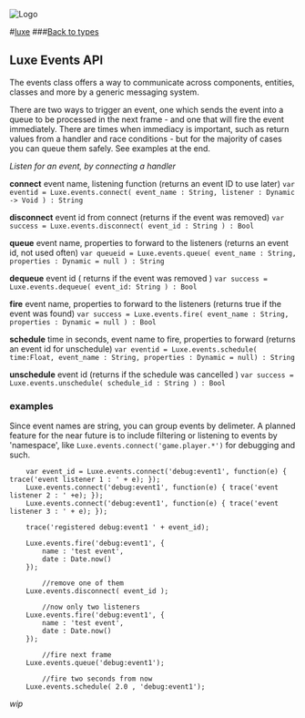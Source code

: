 
![Logo](http://underscorediscovery.com/sven/images/logo.png)

#[luxe](../index.html)
###[Back to types](types.html)


## Luxe Events API

The events class offers a way to communicate across components, entities, classes and more by a generic messaging system.   

There are two ways to trigger an event, one which sends the event into a queue to be processed in the next frame - and one that will fire the event immediately. There are times when immediacy is important, such as return values from a handler and race conditions - but for the majority of cases you can queue them safely. See examples at the end.

_Listen for an event, by connecting a handler_

**connect**	event name, listening function (returns an event ID to use later)
`var eventid = Luxe.events.connect( event_name : String, listener : Dynamic -> Void ) : String`

**disconnect**	event id from connect (returns if the event was removed)
`var success = Luxe.events.disconnect( event_id : String ) : Bool`

**queue**	event name, properties to forward to the listeners (returns an event id, not used often)
`var queueid = Luxe.events.queue( event_name : String, properties : Dynamic = null ) : String`

**dequeue**	event id ( returns if the event was removed )
`var success = Luxe.events.dequeue( event_id: String ) : Bool`

**fire** event name, properties to forward to the listeners (returns true if the event was found)
`var success = Luxe.events.fire( event_name : String, properties : Dynamic = null ) : Bool`

**schedule** time in seconds, event name to fire, properties to forward (returns an event id for unschedule)
`var eventid = Luxe.events.schedule( time:Float, event_name : String, properties : Dynamic = null) : String`

**unschedule** event id (returns if the schedule was cancelled )
`var success = Luxe.events.unschedule( schedule_id : String ) : Bool`

### examples

Since event names are string, you can group events by delimeter. A planned feature for the near future is to include filtering or listening to events by 'namespace', like `Luxe.events.connect('game.player.*')` for debugging and such.


		var event_id = Luxe.events.connect('debug:event1', function(e) { trace('event listener 1 : ' + e); });
        Luxe.events.connect('debug:event1', function(e) { trace('event listener 2 : ' +e); });
        Luxe.events.connect('debug:event1', function(e) { trace('event listener 3 : ' + e); });

        trace('registered debug:event1 ' + event_id); 

        Luxe.events.fire('debug:event1', {
            name : 'test event',
            date : Date.now()
        });

            //remove one of them
        Luxe.events.disconnect( event_id );

            //now only two listeners
        Luxe.events.fire('debug:event1', {
            name : 'test event',
            date : Date.now()
        });

            //fire next frame
        Luxe.events.queue('debug:event1');
            
            //fire two seconds from now
        Luxe.events.schedule( 2.0 , 'debug:event1');


_wip_
